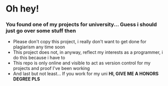 # Oh hey!

### You found one of my projects for university... Guess i should just go over some stuff then

- Please don't copy this project, i really don't want to get done for plagiarism any time soon
- This project does not, in anyway, reflect my interests as a programmer, i do this because i have to
- This repo is only online and visible to act as version control for my projects and proof I've been working
- And last but not least... If you work for my uni **HI, GIVE ME A HONORS DEGREE PLS**
